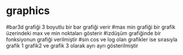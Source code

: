 # graphics
#bar3d grafiği 3 boyutlu bir bar grafiği verir
#max min grafiği bir grafik üzerindeki max ve min noktaları gösterir
#izdüşüm grafiğinde bir fonksiyonun grafiği verilmiştir
#sin cos ve log olan grafikler ise sırasıyla grafik 1 grafik2 ve grafik 3 olarak ayrı ayrı gösterilmiştir
